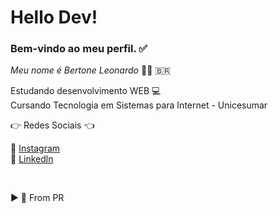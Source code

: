 # Hello Dev!
### Bem-vindo ao meu perfil. ✅
 *Meu nome é Bertone Leonardo* 🧑🏼 🇧🇷
 
 Estudando desenvolvimento WEB 💻 </br>
 Cursando Tecnologia em Sistemas para Internet - Unicesumar
 
👉 Redes Sociais 👈

🔴 <a href="instagram.com/bertoneleonardo/">Instagram</a><br>
🔵 <a href="https://www.linkedin.com/in/bertone-leonardo-91161b1b2">Linkedln</a>

<br>

▶ 📍 From PR <br>
